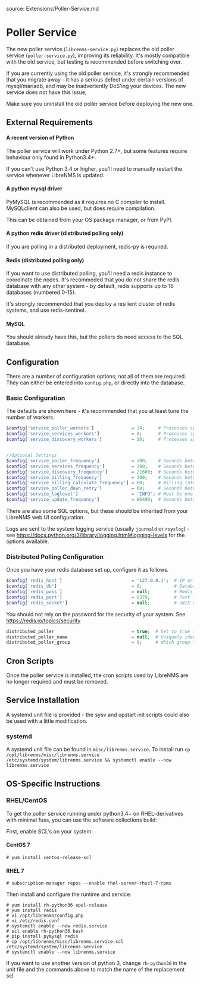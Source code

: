 source: Extensions/Poller-Service.md
# Poller Service

The new poller service (`librenms-service.py`) replaces the old poller service (`poller-service.py`), improving its reliability. It's mostly compatible with the old service, but testing is recommended before switching over.

If you are currently using the old poller service, it's strongly recommended that you migrate away - it has a serious defect under certain versions of mysql/mariadb, and may be inadvertently DoS'ing your devices. The new service does not have this issue,

Make sure you uninstall the old poller service before deploying the new one.

## External Requirements
#### A recent version of Python
The poller service will work under Python 2.7+, but some features require behaviour only found in Python3.4+.

If you can't use Python 3.4 or higher, you'll need to manually restart the service whenever LibreNMS is updated.

#### A python mysql driver
PyMySQL is recommended as it requires no C compiler to install. MySQLclient can also be used, but does require compilation.

This can be obtained from your OS package manager, or from PyPI.

#### A python redis driver (distributed polling only)
If you are polling in a distributed deployment, redis-py is required.

#### Redis (distributed polling only)
If you want to use distributed polling, you'll need a redis instance to coordinate the nodes. It's recommeded that you do not share the redis database with any other system - by default, redis supports up to 16 databases (numbered 0-15).

It's strongly recommended that you deploy a resilient cluster of redis systems, and use redis-sentinel.

#### MySQL
You should already have this, but the pollers do need access to the SQL database.

## Configuration

There are a number of configuration options; not all of them are required. They can either be entered into `config.php`, or directly into the database.

### Basic Configuration

The defaults are shown here - it's recommended that you at least tune the number of workers.

```php
$config['service_poller_workers']              = 24;     # Processes spawned for polling
$config['service_services_workers']            = 8;      # Processes spawned for service polling
$config['service_discovery_workers']           = 16;     # Processes spawned for discovery


//Optional Settings
$config['service_poller_frequency']            = 300;    # Seconds between polling attempts       
$config['service_services_frequency']          = 300;    # Seconds between service polling attempts
$config['service_discovery_frequency']         = 21600;  # Seconds between discovery runs 
$config['service_billing_frequency']           = 300;    # Seconds between billing calculations
$config['service_billing_calculate_frequency'] = 60;     # Billing interval 
$config['service_poller_down_retry']           = 60;     # Seconds between failed polling attempts
$config['service_loglevel']                    = 'INFO'; # Must be one of 'DEBUG', 'INFO', 'WARNING', 'ERROR', 'CRITICAL'
$config['service_update_frequency']            = 86400;  # Seconds between LibreNMS update checks 
```

There are also some SQL options, but these should be inherited from your LibreNMS web UI configuration.

Logs are sent to the system logging service (usually `journald` or `rsyslog`) - see https://docs.python.org/3/library/logging.html#logging-levels for the options available.

### Distributed Polling Configuration

Once you have your redis database set up, configure it as follows.

```php
$config['redis_host']                          = '127.0.0.1';  # IP or hostname of your redis (or redis sentinel) instance 
$config['redis_db']                            = 0;            # Database number (see requirements)
$config['redis_pass']                          = null;         # Redis auth password
$config['redis_port']                          = 6379;         # Port listening
$config['redis_socket']                        = null;         # UNIX domain socket path (conflicts with host and port options)
```

You should not rely on the password for the security of your system. See https://redis.io/topics/security

```php
distributed_poller                             = true;  # Set to true to enable distributed polling
distributed_poller_name                        = null;  # Uniquely identifies the poller instance
distributed_poller_group                       = 0;     # Which group to poll
```

## Cron Scripts
Once the poller service is installed, the cron scripts used by LibreNMS are no longer required and must be removed.

## Service Installation
A systemd unit file is provided - the sysv and upstart init scripts could also be used with a little modification.

### systemd
A systemd unit file can be found in `misc/librenms.service`. To install run `cp /opt/librenms/misc/librenms.service /etc/systemd/system/librenms.service && systemctl enable --now librenms.service`

## OS-Specific Instructions

### RHEL/CentOS
To get the poller service running under python3.4+ on RHEL-derivatives with minimal fuss, you can use the software collections build:

First, enable SCL's on your system:

#### CentOS 7
```
# yum install centos-release-scl
```

#### RHEL 7
```
# subscription-manager repos --enable rhel-server-rhscl-7-rpms
```

Then install and configure the runtime and service:

```
# yum install rh-python36 epel-release
# yum install redis
# vi /opt/librenms/config.php
# vi /etc/redis.conf
# systemctl enable --now redis.service
# scl enable rh-python36 bash
# pip install pymysql redis
# cp /opt/librenms/misc/librenms.service.scl /etc/systemd/system/librenms.service
# systemctl enable --now librenms.service
```

If you want to use another version of python 3, change `rh-python36` in the unit file and the commands above to match the name of the replacement scl.
